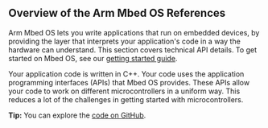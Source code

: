 ## Overview of the Arm Mbed OS References

Arm Mbed OS lets you write applications that run on embedded devices, by providing the layer that interprets your application's code in a way the hardware can understand. This section covers technical API details. To get started on Mbed OS, see our [getting started guide](/docs/v5.4/tutorials/your-first-arm-mbed-application.html).

Your application code is written in C++. Your code uses the application programming interfaces (APIs) that Mbed OS provides. These APIs allow your code to work on different microcontrollers in a uniform way. This reduces a lot of the challenges in getting started with microcontrollers.

<span class="tips">**Tip:** You can explore the [code on GitHub](https://github.com/ARMmbed/mbed-os/tree/mbed-os-5.6).</span>

